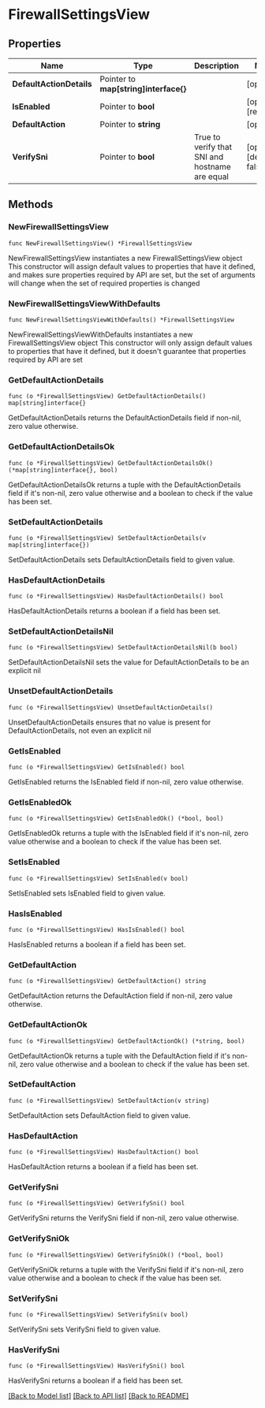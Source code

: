 # FirewallSettingsView

## Properties

Name | Type | Description | Notes
------------ | ------------- | ------------- | -------------
**DefaultActionDetails** | Pointer to **map[string]interface{}** |  | [optional] 
**IsEnabled** | Pointer to **bool** |  | [optional] [readonly] 
**DefaultAction** | Pointer to **string** |  | [optional] 
**VerifySni** | Pointer to **bool** | True to verify that SNI and hostname are equal | [optional] [default to false]

## Methods

### NewFirewallSettingsView

`func NewFirewallSettingsView() *FirewallSettingsView`

NewFirewallSettingsView instantiates a new FirewallSettingsView object
This constructor will assign default values to properties that have it defined,
and makes sure properties required by API are set, but the set of arguments
will change when the set of required properties is changed

### NewFirewallSettingsViewWithDefaults

`func NewFirewallSettingsViewWithDefaults() *FirewallSettingsView`

NewFirewallSettingsViewWithDefaults instantiates a new FirewallSettingsView object
This constructor will only assign default values to properties that have it defined,
but it doesn't guarantee that properties required by API are set

### GetDefaultActionDetails

`func (o *FirewallSettingsView) GetDefaultActionDetails() map[string]interface{}`

GetDefaultActionDetails returns the DefaultActionDetails field if non-nil, zero value otherwise.

### GetDefaultActionDetailsOk

`func (o *FirewallSettingsView) GetDefaultActionDetailsOk() (*map[string]interface{}, bool)`

GetDefaultActionDetailsOk returns a tuple with the DefaultActionDetails field if it's non-nil, zero value otherwise
and a boolean to check if the value has been set.

### SetDefaultActionDetails

`func (o *FirewallSettingsView) SetDefaultActionDetails(v map[string]interface{})`

SetDefaultActionDetails sets DefaultActionDetails field to given value.

### HasDefaultActionDetails

`func (o *FirewallSettingsView) HasDefaultActionDetails() bool`

HasDefaultActionDetails returns a boolean if a field has been set.

### SetDefaultActionDetailsNil

`func (o *FirewallSettingsView) SetDefaultActionDetailsNil(b bool)`

 SetDefaultActionDetailsNil sets the value for DefaultActionDetails to be an explicit nil

### UnsetDefaultActionDetails
`func (o *FirewallSettingsView) UnsetDefaultActionDetails()`

UnsetDefaultActionDetails ensures that no value is present for DefaultActionDetails, not even an explicit nil
### GetIsEnabled

`func (o *FirewallSettingsView) GetIsEnabled() bool`

GetIsEnabled returns the IsEnabled field if non-nil, zero value otherwise.

### GetIsEnabledOk

`func (o *FirewallSettingsView) GetIsEnabledOk() (*bool, bool)`

GetIsEnabledOk returns a tuple with the IsEnabled field if it's non-nil, zero value otherwise
and a boolean to check if the value has been set.

### SetIsEnabled

`func (o *FirewallSettingsView) SetIsEnabled(v bool)`

SetIsEnabled sets IsEnabled field to given value.

### HasIsEnabled

`func (o *FirewallSettingsView) HasIsEnabled() bool`

HasIsEnabled returns a boolean if a field has been set.

### GetDefaultAction

`func (o *FirewallSettingsView) GetDefaultAction() string`

GetDefaultAction returns the DefaultAction field if non-nil, zero value otherwise.

### GetDefaultActionOk

`func (o *FirewallSettingsView) GetDefaultActionOk() (*string, bool)`

GetDefaultActionOk returns a tuple with the DefaultAction field if it's non-nil, zero value otherwise
and a boolean to check if the value has been set.

### SetDefaultAction

`func (o *FirewallSettingsView) SetDefaultAction(v string)`

SetDefaultAction sets DefaultAction field to given value.

### HasDefaultAction

`func (o *FirewallSettingsView) HasDefaultAction() bool`

HasDefaultAction returns a boolean if a field has been set.

### GetVerifySni

`func (o *FirewallSettingsView) GetVerifySni() bool`

GetVerifySni returns the VerifySni field if non-nil, zero value otherwise.

### GetVerifySniOk

`func (o *FirewallSettingsView) GetVerifySniOk() (*bool, bool)`

GetVerifySniOk returns a tuple with the VerifySni field if it's non-nil, zero value otherwise
and a boolean to check if the value has been set.

### SetVerifySni

`func (o *FirewallSettingsView) SetVerifySni(v bool)`

SetVerifySni sets VerifySni field to given value.

### HasVerifySni

`func (o *FirewallSettingsView) HasVerifySni() bool`

HasVerifySni returns a boolean if a field has been set.


[[Back to Model list]](../README.md#documentation-for-models) [[Back to API list]](../README.md#documentation-for-api-endpoints) [[Back to README]](../README.md)


